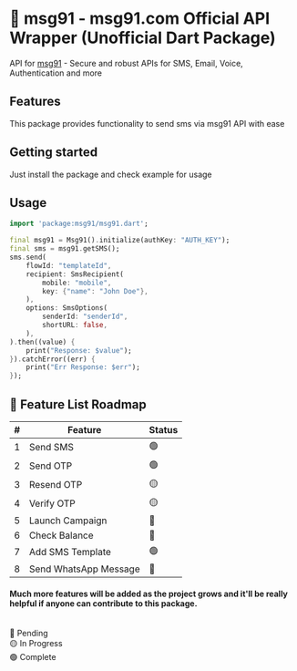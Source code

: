 # 💬 msg91 - msg91.com Official API Wrapper (Unofficial Dart Package)

API for [msg91](https://msg91.com) - Secure and robust APIs for SMS, Email, Voice, Authentication and more

## Features

This package provides functionality to send sms via msg91 API with ease

## Getting started

Just install the package and check example for usage

## Usage

```dart
import 'package:msg91/msg91.dart';

final msg91 = Msg91().initialize(authKey: "AUTH_KEY");
final sms = msg91.getSMS();
sms.send(
    flowId: "templateId",
    recipient: SmsRecipient(
        mobile: "mobile",
        key: {"name": "John Doe"},
    ),
    options: SmsOptions(
        senderId: "senderId",
        shortURL: false,
    ),
).then((value) {
    print("Response: $value");
}).catchError((err) {
    print("Err Response: $err");
});
```

## 📝 Feature List Roadmap

| # | Feature               | Status |
|---|-----------------------|--------|
| 1 | Send SMS              | 🟢     |
| 2 | Send OTP              | 🟢     |
| 3 | Resend OTP            | 🟡     |
| 4 | Verify OTP            | 🟡     |
| 5 | Launch Campaign       | 🔴     |
| 6 | Check Balance         | 🔴     |
| 7 | Add SMS Template      | 🟢     |
| 8 | Send WhatsApp Message | 🔴     |

#### Much more features will be added as the project grows and it'll be really helpful if anyone can contribute to this package.

<br/>
🔴 Pending<br/>
🟡 In Progress<br/>
🟢 Complete<br/>
<br/>

